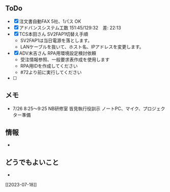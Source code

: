 ## ToDo
- [x] 注文書自動FAX 5社、1パス OK
- [x] アドバンスシステム工数 151:45/129:32　差: 22:13
- [x] TCS本田さん SV2FAP1切替え手順
	- SV2FAP1は当日電源を落とします。
	- LANケーブルを抜いて、ホスト名、IPアドレスを変更します。
- [x] ADV末吉さん RPA用環境設定検討依頼
	- 受注情報参照、一般要求表作成を使用します
	- RPA用IDを作成してください
	- #72より前に実行してください
- [ ] 


## メモ
- 7/26 8:25～9:25 NB研修室 皆見執行役訓示 ノートPC、マイク、プロジェクター準備


## 情報
- 


## どうでもよいこと
- 


[[2023-07-18]]

